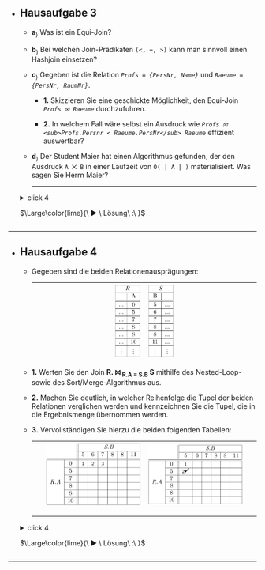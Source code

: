 - ## Hausaufgabe 3

  - **a**<sub>)</sub> Was ist ein Equi-Join?
  - **b**<sub>)</sub> Bei welchen Join-Prädikaten `(<, =, >)` kann man sinnvoll einen Hashjoin einsetzen?
  - **c**<sub>)</sub> Gegeben ist die Relation *`Profs = {PersNr, Name}`* und *`Raeume = {PersNr, RaumNr}`*.
  
    - **1.** Skizzieren Sie eine geschickte Möglichkeit, den Equi-Join *`Profs ⨝ Raeume`* durchzufuhren.

    - **2.** In welchem Fall wäre selbst ein Ausdruck wie
       *`Profs ⨝ <sub>Profs.Persnr < Raeume.PersNr</sub> Raeume`*
      effizient auswertbar?

  - **d**<sub>)</sub> Der Student Maier hat einen Algorithmus gefunden, 
    der den Ausdruck `A ⨉ B` in einer Laufzeit von `O( | A | )` materialisiert. 
    Was sagen Sie Herrn Maier?

    ---

  <details>
    <summary> click 4

    $\Large\color{lime}{\ ► \ Lösung\ :\ }$ 
    </summary>
 
  - **a**<sub>)</sub>
    *Ein Equi-Join hat eine Aquivalenz als Joinbedingung, etwa die Gleichheit zweier Attribute.*
  
  - **b**<sub>)</sub> 
    *Ein Hash Join bietet sich nur fur Equi-Joins an, 
    da lediglich ein Join-Partner mit gleichem Attributwert effizient auffindbar ist.* 
    > Das Finden eines Partners, dessen Attributwert beispielsweise kleiner sein soll kann mittels Hashing i.A. nicht effizient bearbeitet werden.

  - **c**<sub>)</sub> 

    - **1.**<sub>)</sub> 
      *Offenbar ist das Joinattribut gerade der Primärschlussel, 
      womit von der Existenz eines Indexes ausgegangen werden kann. 
      Somit bietet sich ein Index-basierter Join an, etwa dadurch, 
      dass die eine Relation Element fur Element abgearbeitet wird, 
      während Joinpartner aus der anderen Relation mittels des Indexes gefunden werden.*

    - **2.**<sub>)</sub> 
      *Falls der Index sortiert ist, dies wäre etwa bei einem B-Baum der Fall. 
      Dadurch liegen Joinpartner zumindest nacheinander im Index, anders als bei einer Implementierung des Indexes mittels Hash.*

  - **d.**<sub>)</sub> 
    *Dies ist mit Sicherheit nicht der Fall,* 
    > da ein Algorithmus keine bessere Komplexitätsklasse haben kann als sein Ergebnis wächst. 

    *Mit anderen Worten, $\color{white}{A\ ⨉\ B}$ hat eine Ergebnisgröße von $\color{white}{|A|\ ∗\ |B|}$ und dieses Ergebnis kann sicher nicht schneller als in $\color{white}\large{O}\small{(|A|\ ∗\ |B|)}$ materialisiert werden.*

  </details>

---

- ## Hausaufgabe 4
  - Gegeben sind die beiden Relationenausprägungen:
  
    <div align="center">

       | <img src="img/rel-r.png" alt="Relation" width=25%> |  <img src="img/rel-s.png" alt="Relation" width=25%> |
       | -------------------------------------------------: | :-------------------------------------------------- |

    </div>

  - **1.** Werten Sie den Join **R. ⨝ <sub>R.A = S.B</sub> S** mithilfe des Nested-Loop- sowie des Sort/Merge-Algorithmus aus.  
    
  - **2.** Machen Sie deutlich, in welcher Reihenfolge die Tupel der beiden Relationen verglichen werden und kennzeichnen Sie die Tupel, die in die Ergebnismenge übernommen werden.

  - **3.** Vervollständigen Sie hierzu die beiden folgenden Tabellen:
    <div align="center">

      | <img src="img/nest-loop-empty.png" alt="empty" width=90%> |  <img src="img/sort-merge-empty.png" alt="empty" width=90%> |
      | -------------------------------------------------: | :-------------------------------------------------- |

    </div>

    ---

  
  <details>
    <summary> click 4

    $\Large\color{lime}{\ ► \ Lösung\ :\ }$ 
    </summary>  

    <div align="center">

     | <img src="img/nest-loop-full.png" alt="full" width=100%> |  <img src="img/sort-merge-full.png" alt="full" width=100%> |
     | -------------------------------------------------: | :-------------------------------------------------- |
    </div>

  </details>

---
